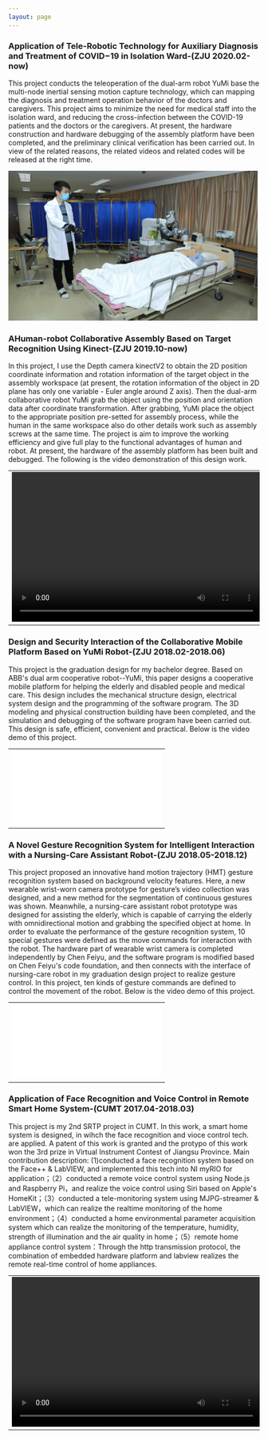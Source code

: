 ```yaml
---
layout: page
---
```


<h3>Application of Tele-Robotic Technology for Auxiliary Diagnosis and Treatment of COVID−19 in Isolation Ward-(ZJU 2020.02-now)</h3>
<p>
This project conducts the teleoperation of the dual-arm robot YuMi base the multi-node inertial sensing motion capture technology, which can mapping the diagnosis and treatment operation behavior of the doctors and caregivers. This project aims to minimize the need for medical staff into the isolation ward, and reducing the cross-infection between the COVID-19 patients and the doctors or the caregivers. At present, the hardware construction and hardware debugging of the assembly platform have been completed, and the preliminary clinical verification has been carried out. In view of the related reasons, the related videos and related codes will be released at the right time.
</p>
<p>
<img src="/assets/images/2019nCOV_certification.jpg" width="500" height="300" alt="浙大一院展示验证"/>
</p>

<h3>AHuman-robot Collaborative Assembly Based on Target Recognition Using Kinect-(ZJU 2019.10-now)</h3>
<p>
In this project, I use the Depth camera kinectV2 to obtain the 2D position coordinate information and rotation information of the target object in the assembly workspace (at present, the rotation information of the object in 2D plane has only one variable - Euler angle around Z axis). Then the dual-arm collaborative robot YuMi grab the object using the position and orientation data after coordinate transformation. After grabbing, YuMi place the object to the appropriate position pre-setted for assembly process,  while the human in the same workspace also do other details work such as assembly screws at the same time. The project is aim to improve the working efficiency and give full play to the functional advantages of human and robot. At present, the hardware of the assembly platform has been built and debugged. The following is the video demonstration of this design work. 
</p>
<table>
<tr>
<td> <video src="/assets/media/yumi_kinect_grip.mp4" type="video/mp4" controls="controls" width="500" height="300"> 您的浏览器不支持播放该视频！</video> </td>
</tr>
</table>

<h3>Design and Security Interaction of the Collaborative Mobile Platform Based on YuMi Robot-(ZJU 2018.02-2018.06)</h3>
<p>
This project is the graduation design for my bachelor degree. Based on ABB's dual arm cooperative robot--YuMi, this paper designs a cooperative mobile platform for helping the elderly and disabled people and medical care. This design includes the mechanical structure design, electrical system design and the programming of the software program. The 3D modeling and physical construction building have been completed, and the simulation and debugging of the software program have been carried out. This design is safe, efficient, convenient and practical. Below is the video demo of this project.
</p>
<table>
<tr>
<td> <iframe text-align="center" src="//player.bilibili.com/player.html?aid=53345688&cid=93330430&page=1" scrolling="yes" border="0" frameborder="no" framespacing="0" allowfullscreen="true" width="100%" height="100%"> </iframe> </td>
</tr>
</table>

<h3>A Novel Gesture Recognition System for Intelligent Interaction with a Nursing-Care Assistant Robot-(ZJU 2018.05-2018.12)</h3>
<p>
This project proposed an innovative hand motion trajectory (HMT) gesture recognition system based on background velocity features. Here, a new wearable wrist-worn camera prototype for gesture’s video collection was designed, and a new method for the segmentation of continuous gestures was shown. Meanwhile, a nursing-care assistant robot prototype was designed for assisting the elderly, which is capable of carrying the elderly with omnidirectional motion and grabbing the specified object at home. In order to evaluate the performance of the gesture recognition system, 10 special gestures were defined as the move commands for interaction with the robot. The hardware part of wearable wrist camera is completed independently by Chen Feiyu, and the software program is modified based on Chen Feiyu's code foundation, and then connects with the interface of nursing-care robot in my graduation design project to realize gesture control. In this project, ten kinds of gesture commands are defined to control the movement of the robot. Below is the video demo of this project. 
</p>
<table>
<tr>
<td> <iframe text-align="center" src="//player.bilibili.com/player.html?aid=81541015&cid=139654689&page=1" scrolling="yes" border="0" frameborder="no" framespacing="0" allowfullscreen="true" width="100%" height="100%"> </iframe> </td>
</tr>
</table>

<h3>Application of Face Recognition and Voice Control in Remote Smart Home System-(CUMT 2017.04-2018.03)</h3>
<p>
This project is my 2nd SRTP project in CUMT. In this work, a smart home system is designed, in wihch the face recognition and vioce control tech. are applied. A patent of this work is granted and the protypo of this work won the 3rd prize in Virtual Instrument Contest of Jiangsu Province. Main contribution description: (1)conducted a face recognition system based on the Face++ & LabVIEW, and implemented this tech into NI myRIO for application；（2）conducted a remote voice control system using Node.js and Raspberry Pi，and realize the voice control using Siri based on Apple's HomeKit；（3）conducted a tele-monitoring system using MJPG-streamer & LabVIEW，which can realize the realtime monitoring of the home environment；（4）conducted a home environmental parameter acquisition system which can realize the monitoring of the temperature, humidity, strength of illumination and the air quality in home；（5）remote home appliance control system：Through the http transmission protocol, the combination of embedded hardware platform and labview realizes the remote real-time control of home appliances. 
</p>
<table>
<tr>
<td> <video src="/assets/media/cumt2017srtp.mp4" type="video/mp4" controls="controls" width="500" height="300"> 您的浏览器不支持播放该视频！</video> </td>
</tr>
</table>
